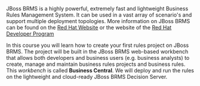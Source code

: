 JBoss BRMS is a highly powerful, extremely fast and lightweight Business Rules Management System. It can be used in a vast array of scenario's and support multiple deployment topologies. More information on JBoss BRMS can be found on the [Red Hat Website](https://www.redhat.com/en/technologies/jboss-middleware/business-rules) or the website of the [Red Hat Developer Program](https://developers.redhat.com/products/brms/overview/)

In this course you will learn how to create your first rules project on JBoss BRMS. The project will be built in the JBoss BRMS web-based workbench that allows both developers and business users (e.g. business analysts) to create, manage and maintain business rules projects and business rules. This *workbench* is called **Business Central**. We will deploy and run the rules on the lightweight and cloud-ready JBoss BRMS Decision Server.
